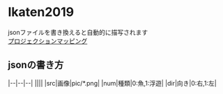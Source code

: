 # Ikaten2019
jsonファイルを書き換えると自動的に描写されます  
[プロジェクションマッピング](https://akatsuki1910.github.io/Ikaten2019/index.html)  
## jsonの書き方
|--|--|--|
||||
|src|画像|pic/*.png|
|num|種類|0:魚,1:浮遊|
|dir|向き|0:右,1:左|

